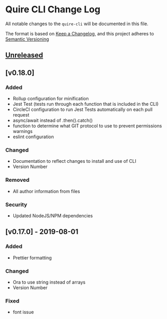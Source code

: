 # Quire CLI Change Log

All notable changes to the `quire-cli` will be documented in this file. 

The format is based on [Keep a Changelog](https://keepachangelog.com/en/1.0.0/), 
and this project adheres to [Semantic Versioning](https://semver.org/spec/v2.0.0.html)

## [Unreleased]

## [v0.18.0] 
### Added
- Rollup configuration for minification
- Jest Test (tests run through each function that is included in the CLI)
- CircleCI configuration to run Jest Tests automatically on each pull request
- async/await instead of .then().catch()
- function to determine what GIT protocol to use to prevent permissions warnings
- eslint configuration

### Changed
- Documentation to reflect changes to install and use of CLI
- Version Number

### Removed
- All author information from files

### Security
* Updated NodeJS/NPM dependencies

## [v0.17.0] - 2019-08-01
### Added
+ Prettier formatting 

### Changed
- Ora to use string instead of arrays
- Version Number

### Fixed
- font issue

[Unreleased]: https://github.com/gettypubs/quire-cli/compare/v0.18.0...HEAD
[Unreleased]: https://github.com/gettypubs/quire-cli/compare/v0.17.0...v0.18.0

